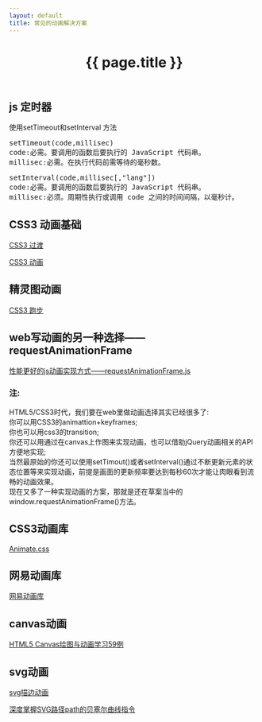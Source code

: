 ```yaml
---
layout: default
title: 常见的动画解决方案
---
```


<header class="header">
	<h1>{{ page.title }}</h1>
</header>
<!-- /header -->

<section class="g-content">
	<div class="m-list">
		<h2>js 定时器</h2>
		<p>使用setTimeout和setInterval 方法</p>
<pre>
setTimeout(code,millisec)
code:必需。要调用的函数后要执行的 JavaScript 代码串。
millisec:必需。在执行代码前需等待的毫秒数。
</pre>
<pre>
setInterval(code,millisec[,"lang"])
code:必需。要调用的函数后要执行的 JavaScript 代码串。
millisec:必须。周期性执行或调用 code 之间的时间间隔，以毫秒计。
</pre>
	</div>
	<div class="m-list">
		<h2>CSS3 动画基础</h2>
		<p><a href="//www.w3school.com.cn/css3/css3_transition.asp" title="">CSS3 过渡</a></p>
		<p><a href="//www.w3school.com.cn/css3/css3_animation.asp" title="">CSS3 动画</a></p>
	</div>
	<div class="m-list">
		<h2>精灵图动画</h2>
		<p><a href="//www.cnblogs.com/PeunZhang/p/3685980.html" title="">CSS3 跑步</a></p>
	</div>
	<div class="m-list">
		<h2>web写动画的另一种选择——requestAnimationFrame</h2>
		<p><a href="//github.com/darius/requestAnimationFrame" title="">性能更好的js动画实现方式——requestAnimationFrame.js</a></p>
		<h3 class="s-red">注:</h3>
		<p>
			HTML5/CSS3时代，我们要在web里做动画选择其实已经很多了: <br>
你可以用CSS3的animattion+keyframes; <br>
你也可以用css3的transition; <br>
你还可以用通过在canvas上作图来实现动画，也可以借助jQuery动画相关的API方便地实现; <br>
当然最原始的你还可以使用setTimout()或者setInterval()通过不断更新元素的状态位置等来实现动画，前提是画面的更新频率要达到每秒60次才能让肉眼看到流畅的动画效果。 <br>
现在又多了一种实现动画的方案，那就是还在草案当中的window.requestAnimationFrame()方法。
		</p>
	</div>
	<div class="m-list">
		<h2>CSS3动画库</h2>
		<p><a href="//daneden.github.io/animate.css/" title="">Animate.css</a></p>
	</div>
	<div class="m-list">
		<h2>网易动画库</h2>
		<p><a href="//nec.netease.com/library/category/#animation" title="">网易动画库</a></p>
	</div>
	<div class="m-list">
		<h2>canvas动画</h2>
		<p><a href="//www.108js.com/example.html" title="">HTML5 Canvas绘图与动画学习59例</a></p>
	</div>
	<div class="m-list">
		<h2>svg动画</h2>
		<p><a href="//www.zhangxinxu.com/wordpress/2014/04/animateion-line-drawing-svg-path-%E5%8A%A8%E7%94%BB-%E8%B7%AF%E5%BE%84/" title="">svg描边动画</a></p>
		<p><a href="//www.zhangxinxu.com/wordpress/2014/06/deep-understand-svg-path-bezier-curves-command/" title="">深度掌握SVG路径path的贝塞尔曲线指令</a></p>
	</div>
</section>